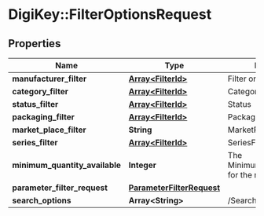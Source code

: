 # DigiKey::FilterOptionsRequest

## Properties
Name | Type | Description | Notes
------------ | ------------- | ------------- | -------------
**manufacturer_filter** | [**Array&lt;FilterId&gt;**](FilterId.md) | Filter on Manufacturer | [optional] 
**category_filter** | [**Array&lt;FilterId&gt;**](FilterId.md) | Category | [optional] 
**status_filter** | [**Array&lt;FilterId&gt;**](FilterId.md) | Status | [optional] 
**packaging_filter** | [**Array&lt;FilterId&gt;**](FilterId.md) | Packaging | [optional] 
**market_place_filter** | **String** | MarketPlaceFilter | [optional] 
**series_filter** | [**Array&lt;FilterId&gt;**](FilterId.md) | SeriesFilter | [optional] 
**minimum_quantity_available** | **Integer** | The MinimumQuantityAvailable for the result to display | [optional] 
**parameter_filter_request** | [**ParameterFilterRequest**](ParameterFilterRequest.md) |  | [optional] 
**search_options** | **Array&lt;String&gt;** | /SearchOptions | [optional] 


